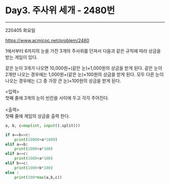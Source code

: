 # Day3. 주사위 세개 - 2480번
-----
220405 화요일

https://www.acmicpc.net/problem/2480

1에서부터 6까지의 눈을 가진 3개의 주사위를 던져서 다음과 같은 규칙에 따라 상금을 받는 게임이 있다. 

같은 눈이 3개가 나오면 10,000원+(같은 눈)×1,000원의 상금을 받게 된다. 
같은 눈이 2개만 나오는 경우에는 1,000원+(같은 눈)×100원의 상금을 받게 된다. 
모두 다른 눈이 나오는 경우에는 (그 중 가장 큰 눈)×100원의 상금을 받게 된다.  


<입력> </br>
첫째 줄에 3개의 눈이 빈칸을 사이에 두고 각각 주어진다. 
</br></br>
<출력></br>
첫째 줄에 게임의 상금을 출력 한다.</br>





```python
a, b, c=map(int, input().split())

if a==b==c: 
    print(10000+a*1000)
elif a==b:
    print(1000+a*100)
elif a==c:
    print(1000+a*100)
elif b==c:
    print(1000+b*100)
else :
    print(100*max(a,b,c))
```

